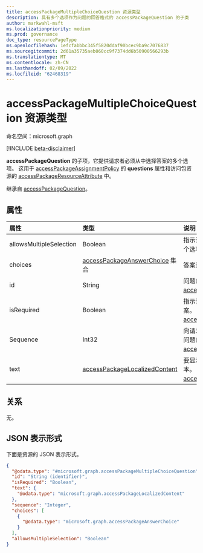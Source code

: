```yaml
---
title: accessPackageMultipleChoiceQuestion 资源类型
description: 具有多个选项作为问题的回答格式的 accessPackageQuestion 的子类
author: markwahl-msft
ms.localizationpriority: medium
ms.prod: governance
doc_type: resourcePageType
ms.openlocfilehash: 1efcfabbbc345f5820ddaf90bcec9ba9c7076837
ms.sourcegitcommit: 2d61a35735aeb060cc9f7374dd6b50900566293b
ms.translationtype: MT
ms.contentlocale: zh-CN
ms.lasthandoff: 02/09/2022
ms.locfileid: "62468319"
---
```

# <a name="accesspackagemultiplechoicequestion-resource-type"></a>accessPackageMultipleChoiceQuestion 资源类型

命名空间：microsoft.graph

[!INCLUDE [beta-disclaimer](../../includes/beta-disclaimer.md)]

**accessPackageQuestion** 的子项，它提供请求者必须从中选择答案的多个选项。 这用于 [accessPackageAssignmentPolicy](accesspackageassignmentpolicy.md) 的 **questions** 属性和访问包资源的 [accessPackageResourceAttribute](accesspackageresourceattribute.md) 中。

继承自 [accessPackageQuestion](../resources/accesspackagequestion.md)。

## <a name="properties"></a>属性
|属性|类型|说明|
|:---|:---|:---|
|allowsMultipleSelection|Boolean|指示请求者是否可以选择多个选项作为其答案。|
|choices|[accessPackageAnswerChoice](../resources/accesspackageanswerchoice.md) 集合|答案选择列表。|
|id|String|问题的 ID。 继承自 [accessPackageQuestion](../resources/accesspackagequestion.md)。|
|isRequired|Boolean|指示请求者是否需要提供答案。 继承自 [accessPackageQuestion](../resources/accesspackagequestion.md)。|
|Sequence|Int32|向请求者显示问题列表时此问题的相对位置。 继承自 [accessPackageQuestion](../resources/accesspackagequestion.md)。|
|text|[accessPackageLocalizedContent](../resources/accesspackagelocalizedcontent.md)|要显示请求者的问题的文本。 继承自 [accessPackageQuestion](../resources/accesspackagequestion.md)。|

## <a name="relationships"></a>关系
无。

## <a name="json-representation"></a>JSON 表示形式
下面是资源的 JSON 表示形式。
<!-- {
  "blockType": "resource",
  "@odata.type": "microsoft.graph.accessPackageMultipleChoiceQuestion"
}
-->
``` json
{
  "@odata.type": "#microsoft.graph.accessPackageMultipleChoiceQuestion",
  "id": "String (identifier)",
  "isRequired": "Boolean",
  "text": {
    "@odata.type": "microsoft.graph.accessPackageLocalizedContent"
  },
  "sequence": "Integer",
  "choices": [
    {
      "@odata.type": "microsoft.graph.accessPackageAnswerChoice"
    }
  ],
  "allowsMultipleSelection": "Boolean"
}
```
